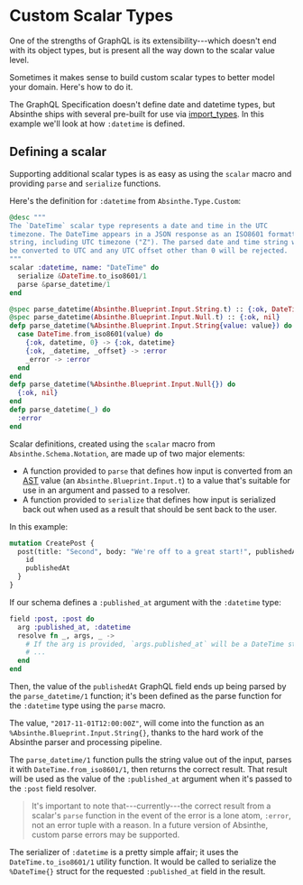 # Custom Scalar Types

One of the strengths of GraphQL is its extensibility---which doesn't end with
its object types, but is present all the way down to the scalar value level.

Sometimes it makes sense to build custom scalar types to better model your
domain. Here's how to do it.

The GraphQL Specification doesn't define date and datetime types, but Absinthe ships with several pre-built for use via [import_types](importing-types.html). In this example we'll look at how `:datetime` is defined.

## Defining a scalar

Supporting additional scalar types is as easy as using the `scalar` macro and
providing `parse` and `serialize` functions.

Here's the definition for `:datetime` from `Absinthe.Type.Custom`:

``` elixir
@desc """
The `DateTime` scalar type represents a date and time in the UTC
timezone. The DateTime appears in a JSON response as an ISO8601 formatted
string, including UTC timezone ("Z"). The parsed date and time string will
be converted to UTC and any UTC offset other than 0 will be rejected.
"""
scalar :datetime, name: "DateTime" do
  serialize &DateTime.to_iso8601/1
  parse &parse_datetime/1
end

@spec parse_datetime(Absinthe.Blueprint.Input.String.t) :: {:ok, DateTime.t} | :error
@spec parse_datetime(Absinthe.Blueprint.Input.Null.t) :: {:ok, nil}
defp parse_datetime(%Absinthe.Blueprint.Input.String{value: value}) do
  case DateTime.from_iso8601(value) do
    {:ok, datetime, 0} -> {:ok, datetime}
    {:ok, _datetime, _offset} -> :error
    _error -> :error
  end
end
defp parse_datetime(%Absinthe.Blueprint.Input.Null{}) do
  {:ok, nil}
end
defp parse_datetime(_) do
  :error
end
```

Scalar definitions, created using the `scalar` macro from
`Absinthe.Schema.Notation`, are made up of two major elements:

- A function provided to `parse` that defines how input is converted
  from an [AST](https://en.wikipedia.org/wiki/Abstract_syntax_tree)
  value (an `Absinthe.Blueprint.Input.t`) to a value that's suitable
  for use in an argument and passed to a resolver.
- A function provided to `serialize` that defines how input is
  serialized back out when used as a result that should be sent back
  to the user.

In this example:

```graphql
mutation CreatePost {
  post(title: "Second", body: "We're off to a great start!", publishedAt: "2017-11-01T12:00:00Z") {
    id
    publishedAt
  }
}
```

If our schema defines a `:published_at` argument with the `:datetime` type:

``` elixir
field :post, :post do
  arg :published_at, :datetime
  resolve fn _, args, _ ->
    # If the arg is provided, `args.published_at` will be a DateTime struct
    # ...
  end
end
```

Then, the value of the `publishedAt` GraphQL field ends up being
parsed by the `parse_datetime/1` function; it's been defined as the
parse function for the `:datetime` type using the `parse` macro.

The value, `"2017-11-01T12:00:00Z"`, will come into the function as an `%Absinthe.Blueprint.Input.String{}`, thanks to the hard work of the Absinthe parser and processing pipeline.

The `parse_datetime/1` function pulls the string value out of the
input, parses it with `DateTime.from_iso8601/1`, then returns the
correct result. That result will be used as the value of the
`:published_at` argument when it's passed to the `:post` field
resolver.

> It's important to note that---currently---the correct result from a
> scalar's `parse` function in the event of the error is a lone atom,
> `:error`, not an error tuple with a reason. In a future version of
> Absinthe, custom parse errors may be supported.

The serializer of `:datetime` is a pretty simple affair; it uses the
`DateTime.to_iso8601/1` utility function. It would be called to
serialize the `%DateTime{}` struct for the requested `:published_at`
field in the result.
